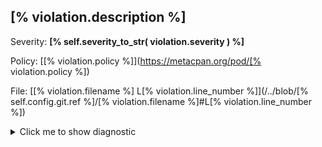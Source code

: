 [% violation.description %]
---------------------------

Severity: __[% self.severity_to_str( violation.severity ) %]__

Policy: [[% violation.policy %]](https://metacpan.org/pod/[% violation.policy %])

File: [[% violation.filename %] L[% violation.line_number %]](/../blob/[% self.config.git.ref %]/[% violation.filename %]#L[% violation.line_number %])

<details>
<summary>Click me to show diagnostic</summary>

---

[% self.str_to_markdown( violation.diagnostics ) %]

</details>
